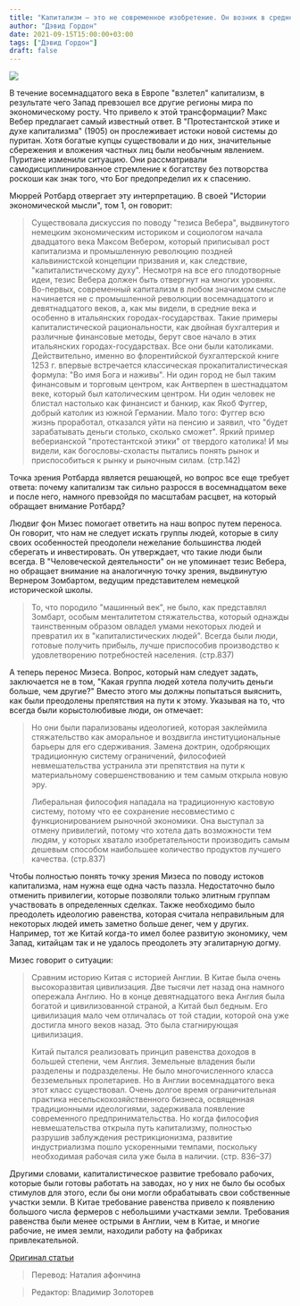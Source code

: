 ```yaml
---
title: "Капитализм — это не современное изобретение. Он возник в средневековье"
author: "Дэвид Гордон"
date: 2021-09-15T15:00:00+03:00
tags: ["Дэвид Гордон"]
draft: false
---
```

![](https://i.pinimg.com/originals/4b/bf/17/4bbf17ef9bee89b6796aec875abded45.jpg)

В течение восемнадцатого века в Европе "взлетел" капитализм, в результате чего Запад превзошел все другие регионы мира по экономическому росту. Что привело к этой трансформации? Макс Вебер предлагает самый известный ответ. В "Протестантской этике и духе капитализма" (1905) он прослеживает истоки новой системы до пуритан. Хотя богатые купцы существовали и до них, значительные сбережения и вложения частных лиц были необычным явлением. Пуритане изменили ситуацию. Они рассматривали самодисциплинированное стремление к богатству без потворства роскоши как знак того, что Бог предопределил их к спасению.

Мюррей Ротбард отвергает эту интерпретацию. В своей "Истории экономической мысли", том 1, он говорит:

> Существовала дискуссия по поводу "тезиса Вебера", выдвинутого немецким экономическим историком и социологом начала двадцатого века Максом Вебером, который приписывал рост капитализма и промышленную революцию поздней кальвинистской концепции призвания и, как следствие, "капиталистическому духу". Несмотря на все его плодотворные идеи, тезис Вебера должен быть отвергнут на многих уровнях. Во-первых, современный капитализм в любом значимом смысле начинается не с промышленной революции восемнадцатого и девятнадцатого веков, а, как мы видели, в средние века и особенно в итальянских городах-государствах. Такие примеры капиталистической рациональности, как двойная бухгалтерия и различные финансовые методы, берут свое начало в этих итальянских городах-государствах. Все они были католиками. Действительно, именно во флорентийской бухгалтерской книге 1253 г. впервые встречается классическая прокапиталистическая формула: "Во имя Бога и наживы". Ни один город не был таким финансовым и торговым центром, как Антверпен в шестнадцатом веке, который был католическим центром. Ни один человек не блистал настолько как финансист и банкир, как Якоб Фуггер, добрый католик из южной Германии. Мало того: Фуггер всю жизнь проработал, отказался уйти на пенсию и заявил, что "будет зарабатывать деньги столько, сколько сможет". Яркий пример веберианской "протестантской этики" от твердого католика! И мы видели, как богословы-схоласты пытались понять рынок и приспособиться к рынку и рыночным силам. (стр.142)

Точка зрения Ротбарда является решающей, но вопрос все еще требует ответа: почему капитализм так сильно разросся в восемнадцатом веке и после него, намного превзойдя по масштабам расцвет, на который обращает внимание Ротбард?

Людвиг фон Мизес помогает ответить на наш вопрос путем переноса. Он говорит, что нам не следует искать группы людей, которые в силу своих особенностей преодолели нежелание большинства людей сберегать и инвестировать. Он утверждает, что такие люди были всегда. В "Человеческой деятельности" он не упоминает тезис Вебера, но обращает внимание на аналогичную точку зрения, выдвинутую Вернером Зомбартом, ведущим представителем немецкой исторической школы.

> То, что породило "машинный век", не было, как представлял Зомбарт, особым менталитетом стяжательства, который однажды таинственным образом овладел умами некоторых людей и превратил их в "капиталистических людей". Всегда были люди, готовые получить прибыль, лучше приспособив производство к удовлетворению потребностей населения. (стр.837)

А теперь перенос Мизеса. Вопрос, который нам следует задать, заключается не в том, "Какая группа людей хотела получить деньги больше, чем другие?" Вместо этого мы должны попытаться выяснить, как были преодолены препятствия на пути к этому. Указывая на то, что всегда были корыстолюбивые люди, он отмечает:

> Но они были парализованы идеологией, которая заклеймила стяжательство как аморальное и воздвигла институциональные барьеры для его сдерживания. Замена доктрин, одобряющих традиционную систему ограничений, философией невмешательства устранила эти препятствия на пути к материальному совершенствованию и тем самым открыла новую эру.
>
> Либеральная философия нападала на традиционную кастовую систему, потому что ее сохранение несовместимо с функционированием рыночной экономики. Она выступал за отмену привилегий, потому что хотела дать возможности тем людям, у которых хватало изобретательности производить самым дешевым способом наибольшее количество продуктов лучшего качества. (стр.837)

Чтобы полностью понять точку зрения Мизеса по поводу истоков капитализма, нам нужна еще одна часть паззла. Недостаточно было отменить привилегии, которые позволяли только элитным группам участвовать в определенных сделках. Также необходимо было преодолеть идеологию равенства, которая считала неправильным для некоторых людей иметь заметно больше денег, чем у других. Например, тот же Китай когда-то имел более развитую экономику, чем Запад, китайцам так и не удалось преодолеть эту эгалитарную догму.

Мизес говорит о ситуации:

> Сравним историю Китая с историей Англии. В Китае была очень высокоразвитая цивилизация. Две тысячи лет назад она намного опережала Англию. Но в конце девятнадцатого века Англия была богатой и цивилизованной страной, а Китай был бедным. Его цивилизация мало чем отличалась от той стадии, которой она уже достигла много веков назад. Это была стагнирующая цивилизация.
>
> Китай пытался реализовать принцип равенства доходов в большей степени, чем Англия. Земельные владения были разделены и подразделены. Не было многочисленного класса безземельных пролетариев. Но в Англии восемнадцатого века этот класс существовал. Очень долгое время ограничительная практика несельскохозяйственного бизнеса, освященная традиционными идеологиями, задерживала появление современного предпринимательства. Но когда философия невмешательства открыла путь капитализму, полностью разрушив заблуждения рестрикционизма, развитие индустриализма пошло ускоренными темпами, поскольку необходимая рабочая сила уже была в наличии. (стр. 836–37)

Другими словами, капиталистическое развитие требовало рабочих, которые были готовы работать на заводах, но у них не было бы особых стимулов для этого, если бы они могли обрабатывать свои собственные участки земли. В Китае требование равенства привело к появлению большого числа фермеров с небольшими участками земли. Требования равенства были менее острыми в Англии, чем в Китае, и многие рабочие, не имея земли, находили работу на фабриках привлекательной.

[Оригинал статьи](https://mises.org/library/capitalism-isnt-modern-invention-its-medieval)

> Перевод: Наталия афончина

> Редактор: Владимир Золоторев
